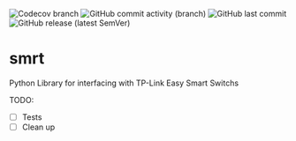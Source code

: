 ![Codecov branch](https://img.shields.io/codecov/c/github/firstof9/smrt/main?style=flat-square)
![GitHub commit activity (branch)](https://img.shields.io/github/commit-activity/m/firstof9/smrt?style=flat-square)
![GitHub last commit](https://img.shields.io/github/last-commit/firstof9/smrt?style=flat-square)
![GitHub release (latest SemVer)](https://img.shields.io/github/v/release/firstof9/smrt?style=flat-square)
# smrt
Python Library for interfacing with TP-Link Easy Smart Switchs


TODO:
- [ ] Tests
- [ ] Clean up